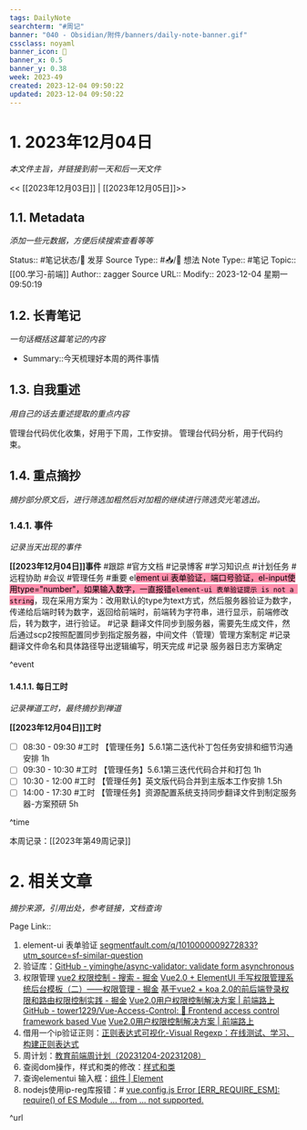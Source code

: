 ```yaml
---
tags: DailyNote
searchterm: "#周记"
banner: "040 - Obsidian/附件/banners/daily-note-banner.gif"
cssclass: noyaml
banner_icon: 💌
banner_x: 0.5
banner_y: 0.38
week: 2023-49
created: 2023-12-04 09:50:22
updated: 2023-12-04 09:50:22
---
```


# 1. 2023年12月04日

_本文件主旨，并链接到前一天和后一天文件_

<< [[2023年12月03日]] | [[2023年12月05日]]>>

## 1.1. Metadata

_添加一些元数据，方便后续搜索查看等等_

Status:: #笔记状态/🌱 发芽
Source Type:: #📥/💭 想法 
Note Type:: #笔记
Topic:: [[00.学习-前端]]
Author:: zagger
Source URL::
Modify:: 2023-12-04 星期一 09:50:19

## 1.2. 长青笔记

_一句话概括这篇笔记的内容_

- Summary::今天梳理好本周的两件事情

## 1.3. 自我重述

_用自己的话去重述提取的重点内容_

管理台代码优化收集，好用于下周，工作安排。
管理台代码分析，用于代码约束。
## 1.4. 重点摘抄

_摘抄部分原文后，进行筛选加粗然后对加粗的继续进行筛选荧光笔选出。_

### 1.4.1. 事件

_记录当天出现的事件_

**[[2023年12月04日]]事件** 
#跟踪  #官方文档 #记录博客 #学习知识点 #计划任务 #远程协助 #会议 #管理任务
#重要 el<mark style="background: #FF5582A6;">ement ui 表单验证，端口号验证，el-input使用type="number"，如果输入数字，一直报错`element-ui 表单验证提示 is not a string`</mark>，现在采用方案为：改用默认的type为text方式，然后服务器验证为数字，传递给后端时转为数字，返回给前端时，前端转为字符串，进行显示，前端修改后，转为数字，进行验证。
#记录 翻译文件同步到服务器，需要先生成文件，然后通过scp2按照配置同步到指定服务器，中间文件（管理）管理方案制定
#记录 翻译文件命名和具体路径导出逻辑编写，明天完成
#记录 服务器日志方案确定

^event

#### 1.4.1.1. 每日工时

_记录禅道工时，最终摘抄到禅道_

**[[2023年12月04日]]工时**
- [ ] 08:30 - 09:30 #工时  【管理任务】5.6.1第二迭代补丁包任务安排和细节沟通安排 1h
- [ ] 09:30 - 10:30 #工时  【管理任务】5.6.1第三迭代代码合并和打包 1h
- [ ] 10:30 - 12:00 #工时  【管理任务】英文版代码合并到主版本工作安排 1.5h
- [ ] 14:00 - 17:30 #工时  【管理任务】资源配置系统支持同步翻译文件到制定服务器-方案预研 5h

^time

本周记录：[[2023年第49周记录]]

# 2. 相关文章

_摘抄来源，引用出处，参考链接，文档查询_

Page Link::


1. element-ui 表单验证 [segmentfault.com/q/1010000009272833?utm\_source=sf-similar-question](https://segmentfault.com/q/1010000009272833?utm_source=sf-similar-question)
2. 验证库：[GitHub - yiminghe/async-validator: validate form asynchronous](https://github.com/yiminghe/async-validator)
3. 权限管理
[vue2 权限控制 - 搜索 - 掘金](https://juejin.cn/search?utm_source=gold_browser_extension&query=vue2%20%E6%9D%83%E9%99%90%E6%8E%A7%E5%88%B6&fromSeo=0&fromHistory=0&fromSuggest=0)
[Vue2.0 + ElementUI 手写权限管理系统后台模板（二）——权限管理 - 掘金](https://juejin.cn/post/6844904149117747207?searchId=2023120115244075388306EF7C1A7466BB)
[基于vue2 + koa 2.0的前后端登录权限和路由权限控制实践 - 掘金](https://juejin.cn/post/7054455089968185380?searchId=2023120115244075388306EF7C1A7466BB)
[Vue2.0用户权限控制解决方案 | 前端路上](http://refined-x.com/2017/11/28/Vue2.0%E7%94%A8%E6%88%B7%E6%9D%83%E9%99%90%E6%8E%A7%E5%88%B6%E8%A7%A3%E5%86%B3%E6%96%B9%E6%A1%88/#%E8%B7%AF%E7%94%B1%E6%8E%A7%E5%88%B6)
[GitHub - tower1229/Vue-Access-Control: :gem: Frontend access control framework based Vue](https://github.com/tower1229/Vue-Access-Control)
[Vue2.0用户权限控制解决方案 | 前端路上](http://refined-x.com/2017/11/28/Vue2.0%E7%94%A8%E6%88%B7%E6%9D%83%E9%99%90%E6%8E%A7%E5%88%B6%E8%A7%A3%E5%86%B3%E6%96%B9%E6%A1%88/#%E8%B7%AF%E7%94%B1%E6%8E%A7%E5%88%B6)
3. 借用一个ip验证正则：[正则表达式可视化-Visual Regexp：在线测试、学习、构建正则表达式](https://wangwl.net/static/projects/visualRegex#source=Zipv4&match=1.1&method=match&prefix=Z)
4. 周计划：[教育前端周计划（20231204-20231208）](https://www.kdocs.cn/l/cncngxEcagIY)
5. 查阅dom操作，样式和类的修改：[样式和类](https://zh.javascript.info/styles-and-classes)
6. 查询elementui 输入框：[组件 | Element](https://element.eleme.cn/#/zh-CN/component/input-number)
7. nodejs使用ip-reg库报错：# [vue.config.js Error [ERR_REQUIRE_ESM]: require() of ES Module ... from ... not supported.](https://segmentfault.com/q/1010000043524891)

^url
